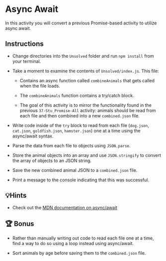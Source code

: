 # Async Await

In this activity you will convert a previous Promise-based activity to utilize async await.

## Instructions

- Change directories into the `Unsolved` folder and run `npm install` from your terminal.

- Take a moment to examine the contents of `Unsolved/index.js`. This file:

  - Contains an async function called `combineAnimals` that gets called when the file loads.

  - The `combineAnimals` function contains a try/catch block.

  - The goal of this activity is to mirror the functionality found in the previous `37-Stu_Promise-All` activity: animals should be read from each file and then combined into a new `combined.json` file.

- Write code inside of the `try` block to read from each file (`dog.json`, `cat.json`, `goldfish.json`, `hamster.json`) one at a time using the async/await syntax.

- Parse the data from each file to objects using `JSON.parse`.

- Store the animal objects into an array and use `JSON.stringify` to convert the array of objects to an JSON string.

- Save the new combined animal JSON to a `combined.json` file.

- Print a message to the console indicating that this was successful.

## 💡Hints

- Check out the [MDN documentation on async/await](https://developer.mozilla.org/en-US/docs/Web/JavaScript/Reference/Statements/async_function)

## 🏆 Bonus

- Rather than manually writing out code to read each file one at a time, find a way to do so using a loop instead using async/await.

- Sort animals by age before saving them to the `combined.json` file.
